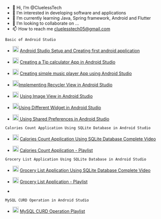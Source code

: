 - 👋 Hi, I’m @CluelessTech
- 👀 I’m interested in developing software and applications
- 🌱 I’m currently learning Java, Spring framework, Android and Flutter
- 💞️ I’m looking to collaborate on ...
- 📫 How to reach me cluelesstech05@gmail.com

<!---
CluelessTech/CluelessTech is a ✨ special ✨ repository because its `README.md` (this file) appears on your GitHub profile.
You can click the Preview link to take a look at your changes.
--->


   ```Basic of Android Studio```
 
 - <a href="https://www.youtube.com/watch?v=494lTBklwpY"><img src="https://cluelesstech.github.io/CluelessTech/youtube-logo-2431.png" width="20px" height="20px" ></img></a> [Android Studio Setup and Creating first android application ](https://www.youtube.com/watch?v=494lTBklwpY)
 
 - <a href="https://www.youtube.com/watch?v=cIFjyJIzqy4"><img src="https://cluelesstech.github.io/CluelessTech/youtube-logo-2431.png" width="20px" height="20px" ></img></a> [Creating a Tip calculator App in Android Studio ](https://www.youtube.com/watch?v=cIFjyJIzqy4)
 
 - <a href="https://www.youtube.com/watch?v=KEhxzHqw6Qo"><img src="https://cluelesstech.github.io/CluelessTech/youtube-logo-2431.png" width="20px" height="20px" ></img></a> [Creating simple music player App using Android Studio ](https://www.youtube.com/watch?v=KEhxzHqw6Qo)
 
 - <a href="https://www.youtube.com/watch?v=TuOEKp4lEts"><img src="https://cluelesstech.github.io/CluelessTech/youtube-logo-2431.png" width="20px" height="20px" ></img></a>[Implementing Recycler View in Android Studio ](https://www.youtube.com/watch?v=TuOEKp4lEts)
 
 - <a href="https://www.youtube.com/watch?v=LntE7bciv34"><img src="https://cluelesstech.github.io/CluelessTech/youtube-logo-2431.png" width="20px" height="20px" ></img></a> [Using Image View in Android Studio](https://www.youtube.com/watch?v=LntE7bciv34)
 
 - <a href="https://www.youtube.com/watch?v=XKaRL01XRtk"><img src="https://cluelesstech.github.io/CluelessTech/youtube-logo-2431.png" width="20px" height="20px" ></img></a>[Using Different Widget in Android Studio ](https://www.youtube.com/watch?v=XKaRL01XRtk)
 
 - <a href="https://www.youtube.com/watch?v=wHykTzx6cmM"><img src="https://cluelesstech.github.io/CluelessTech/youtube-logo-2431.png" width="20px" height="20px" ></img></a>[ Using Shared Preferences in Android Studio ](https://www.youtube.com/watch?v=wHykTzx6cmM)
 

  ```Calories Count Application Using SQLite Database in Android Studio```
 
 - <a href="https://www.youtube.com/watch?v=r5GAs9fvAes"><img src="https://cluelesstech.github.io/CluelessTech/youtube-logo-2431.png" width="20px" height="20px" ></img></a> [Calories Count Application Using SQLite Database Complete Video ](https://www.youtube.com/watch?v=r5GAs9fvAes)

 - <a href="https://www.youtube.com/playlist?list=PLOOOw3vQEjTdbA2vgJK2yn1XhiyJ0HNcP"><img src="https://cluelesstech.github.io/CluelessTech/youtube-logo-2431.png" width="20px" height="20px" ></img></a> [Calories Count Application - Playlist ](https://www.youtube.com/playlist?list=PLOOOw3vQEjTdbA2vgJK2yn1XhiyJ0HNcP)
 
 
  ```Grocery List Application Using SQLite Database in Android Studio```
 
 
 - <a href="https://www.youtube.com/watch?v=KqJgwVREeEQ"><img src="https://cluelesstech.github.io/CluelessTech/youtube-logo-2431.png" width="20px" height="20px" ></img></a> [Grocery List Application Using SQLite Database Complete Video ](https://www.youtube.com/watch?v=KqJgwVREeEQ)

 - <a href="https://www.youtube.com/watch?v=Pv_AGJZbvTQ&list=PLOOOw3vQEjTe7I6ZN2-VLLPkhDsDaJLnDL"><img src="https://cluelesstech.github.io/CluelessTech/youtube-logo-2431.png" width="20px" height="20px" ></img></a> [Grocery List Application - Playlist ](https://www.youtube.com/watch?v=Pv_AGJZbvTQ&list=PLOOOw3vQEjTe7I6ZN2-VLLPkhDsDaJLnDL)
 - 

 ```MySQL CURD Operation in Android Studio```
 
 - <a href="https://www.youtube.com/watch?v=Ba7NMb42lc8&list=PLOOOw3vQEjTf1iSIIgXfmoccZd2mFMyYF"><img src="https://cluelesstech.github.io/CluelessTech/youtube-logo-2431.png" width="20px" height="20px" ></img></a> [MySQL CURD Operation Playlist ](https://www.youtube.com/watch?v=Ba7NMb42lc8&list=PLOOOw3vQEjTf1iSIIgXfmoccZd2mFMyYF)
 
